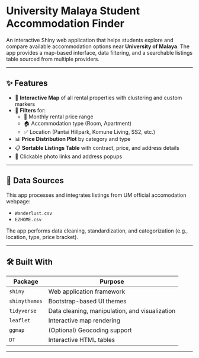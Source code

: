 # University Malaya Student Accommodation Finder

An interactive Shiny web application that helps students explore and compare available accommodation options near **University of Malaya**. 
The app provides a map-based interface, data filtering, and a searchable listings table sourced from multiple providers.

---

## ✨ Features

- 📍 **Interactive Map** of all rental properties with clustering and custom markers
- 🔎 **Filters** for:
  - 🚀 Monthly rental price range
  - 🏠 Accommodation type (Room, Apartment)
  - ✅ Location (Pantai Hillpark, Komune Living, SS2, etc.)
- 📊 **Price Distribution Plot** by category and type
- 📋 **Sortable Listings Table** with contract, price, and address details
- 📎 Clickable photo links and address popups

---

## 📁 Data Sources

This app processes and integrates listings from UM official accomodation webpage:

- `Wanderlust.csv`
- `EZHOME.csv`

The app performs data cleaning, standardization, and categorization (e.g., location, type, price bracket).

---

## 🛠️ Built With

| Package        | Purpose                                         |
|----------------|--------------------------------------------------|
| `shiny`        | Web application framework                        |
| `shinythemes`  | Bootstrap-based UI themes                        |
| `tidyverse`    | Data cleaning, manipulation, and visualization   |
| `leaflet`      | Interactive map rendering                        |
| `ggmap`        | (Optional) Geocoding support                     |
| `DT`           | Interactive HTML tables                          |

---

